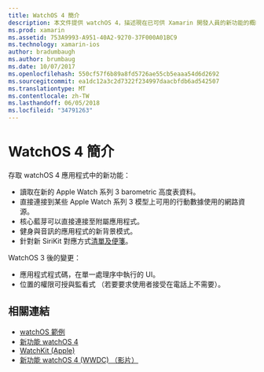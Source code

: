 ```yaml
---
title: WatchOS 4 簡介
description: 本文件提供 watchOS 4，描述現在已可供 Xamarin 開發人員的新功能的概略簡介。
ms.prod: xamarin
ms.assetid: 753A9993-A951-40A2-9270-37F000A01BC9
ms.technology: xamarin-ios
author: bradumbaugh
ms.author: brumbaug
ms.date: 10/07/2017
ms.openlocfilehash: 550cf57f6b89a8fd5726ae55cb5eaaa54d6d2692
ms.sourcegitcommit: ea1dc12a3c2d7322f234997daacbfdb6ad542507
ms.translationtype: MT
ms.contentlocale: zh-TW
ms.lasthandoff: 06/05/2018
ms.locfileid: "34791263"
---
```

# <a name="introduction-to-watchos-4"></a>WatchOS 4 簡介

存取 watchOS 4 應用程式中的新功能：

* 讀取在新的 Apple Watch 系列 3 barometric 高度表資料。
* 直接連接到某些 Apple Watch 系列 3 模型上可用的行動數據使用的網路資源。
* 核心藍芽可以直接連接至附屬應用程式。
* 健身與音訊的應用程式的新背景模式。
* 針對新 SiriKit 對應方式[清單及便箋](~/ios/platform/introduction-to-ios11/sirikit.md)。

WatchOS 3 後的變更：

* 應用程式程式碼，在單一處理序中執行的 UI。
* 位置的權限可授與監看式 （若要要求使用者接受在電話上不需要）。

## <a name="related-links"></a>相關連結

- [watchOS 範例](https://developer.xamarin.com/samples/watchos/all/)
- [新功能 watchOS 4](https://developer.apple.com/watchos/)
- [WatchKit (Apple)](https://developer.apple.com/documentation/watchkit)
- [新功能 watchOS 4 (WWDC) （影片）](https://developer.apple.com/videos/play/wwdc2017/205/)
